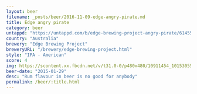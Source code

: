```yaml
---
layout: beer
filename: _posts/beer/2016-11-09-edge-angry-pirate.md
title: Edge angry pirate
category: beer
untappd: "https://untappd.com/b/edge-brewing-project-angry-pirate/614552"
country: "Australia"
brewery: "Edge Brewing Project"
breweryURL: "/brewery/edge-brewing-project.html"
style: "IPA - American"
score: 4
img: https://scontent.xx.fbcdn.net/v/t31.0-0/p480x480/10911454_10153055725923745_4540481012810101778_o.jpg?_nc_cat=102&_nc_ht=scontent.xx&oh=e60226aefc544d9b9d7be39d381b2854&oe=5CACCA7D
beer-date: "2015-01-29"
desc: "Rum flavour in beer is no good for anybody"
permalink: /beer/:title.html
---
```

